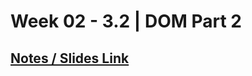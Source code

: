 # **Week 02 - 3.2 | DOM Part 2**


## [Notes / Slides Link](https://petal-estimate-4e9.notion.site/DOM-Part-2-8f9a36ddde3e49bd8eea4c85db570fd8)



